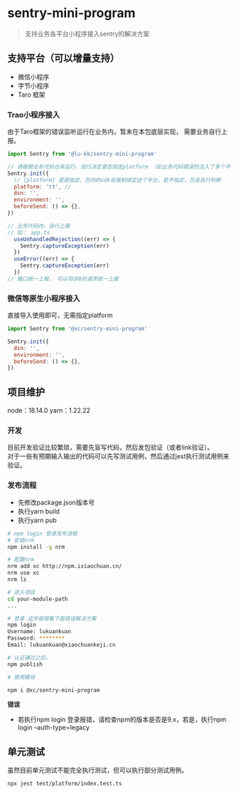 # sentry-mini-program

> 支持业务各平台小程序接入sentry的解决方案

## 支持平台（可以增量支持）
- 微信小程序
- 字节小程序
- Taro 框架

### Trao小程序接入

由于Taro框架的错误监听运行在业务内，暂未在本包底层实现，
需要业务自行上报。

```js
import Sentry from '@lu-kk/sentry-mini-program'

// 请根据业务代码仓库运行，自行决定是否指定platform （如业务代码错误的注入了多个平台的sdk，那么platform建议指定）
Sentry.init({
  // [platform] 若是指定，包内的sdk会强制绑定这个平台，若不指定，包会自行判断
  platform: 'tt', // 
  dsn: '',
  environment: '',
  beforeSend: () => {},
})

// 业务代码内，自行上报 
// 如： app.ts
  useUnhandledRejection((err) => {
    Sentry.captureException(err)
  })
  useError((err) => {
    Sentry.captureException(err)
  })
// 接口统一上报， 可以将非0的请求统一上报
```

### 微信等原生小程序接入

直接导入使用即可，无需指定platform

```js
import Sentry from '@xc/sentry-mini-program'

Sentry.init({
  dsn: '',
  environment: '',
  beforeSend: () => {},
})
```


## 项目维护

node：18.14.0
yarn：1.22.22

### 开发
目前开发验证比较繁琐，需要先盲写代码，然后发包验证（或者link验证）。  
对于一些有预期输入输出的代码可以先写测试用例，然后通过jest执行测试用例来验证。

### 发布流程
- 先修改package.json版本号
- 执行yarn build
- 执行yarn pub

```bash
# npm login 登录发布流程
# 安装nrm
npm install -g nrm

# 配置nrm
nrm add xc http://npm.ixiaochuan.cn/
nrm use xc
nrm ls

# 进入项目
cd your-module-path
...

# 登录 这步报错看下面错误解决方案
npm login 
Username: lukuankuan
Password: ********
Email: lukuankuan@xiaochuankeji.cn

# 认证通过之后，
npm publish

# 使用模块

npm i @xc/sentry-mini-program 

```

**错误**

- 若执行npm login 登录报错，请检查npm的版本是否是9.x，若是，执行npm login –auth-type=legacy


## 单元测试

虽然目前单元测试不能完全执行测试，但可以执行部分测试用例。

```bash
npx jest test/platform/index.test.ts
```

